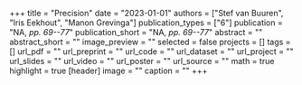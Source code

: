 +++
title = "Precision"
date = "2023-01-01"
authors = ["Stef van Buuren", "Iris Eekhout", "Manon Grevinga"]
publication_types = ["6"]
publication = "NA, _pp. 69--77_"
publication_short = "NA, _pp. 69--77_"
abstract = ""
abstract_short = ""
image_preview = ""
selected = false
projects = []
tags = []
url_pdf = ""
url_preprint = ""
url_code = ""
url_dataset = ""
url_project = ""
url_slides = ""
url_video = ""
url_poster = ""
url_source = ""
math = true
highlight = true
[header]
image = ""
caption = ""
+++
